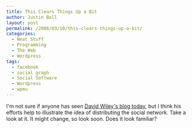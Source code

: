 ```yaml
---
title: This Clears Things Up a Bit
author: Justin Ball
layout: post
permalink: /2008/03/10/this-clears-things-up-a-bit/
categories:
  - Neat Stuff
  - Programming
  - The Web
  - Wordpress
tags:
  - facebook
  - social graph
  - Social Software
  - Wordpress
  - wpmu
---
```


I'm not sure if anyone has seen [David Wiley's blog today][1], but I think his efforts help to illustrate the idea of distributing the social network. Take a look at it. It might change, so look soon. Does it look familiar?

 [1]: http://opencontent.org/blog/